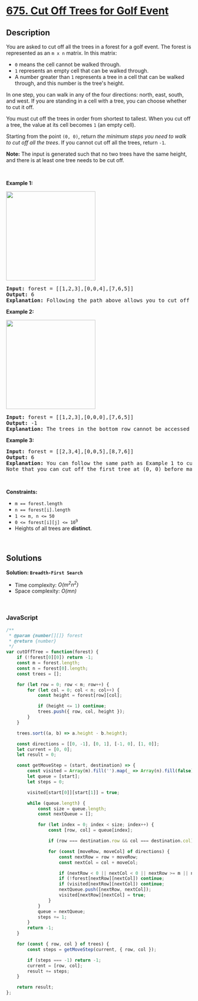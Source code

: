 # [675. Cut Off Trees for Golf Event](https://leetcode.com/problems/cut-off-trees-for-golf-event)

## Description

<div class="elfjS" data-track-load="description_content"><p>You are asked to cut off all the trees in a forest for a golf event. The forest is represented as an <code>m x n</code> matrix. In this matrix:</p>

<ul>
	<li><code>0</code> means the cell cannot be walked through.</li>
	<li><code>1</code> represents an empty cell that can be walked through.</li>
	<li>A number greater than <code>1</code> represents a tree in a cell that can be walked through, and this number is the tree's height.</li>
</ul>

<p>In one step, you can walk in any of the four directions: north, east, south, and west. If you are standing in a cell with a tree, you can choose whether to cut it off.</p>

<p>You must cut off the trees in order from shortest to tallest. When you cut off a tree, the value at its cell becomes <code>1</code> (an empty cell).</p>

<p>Starting from the point <code>(0, 0)</code>, return <em>the minimum steps you need to walk to cut off all the trees</em>. If you cannot cut off all the trees, return <code>-1</code>.</p>

<p><strong>Note:</strong> The input is generated such that no two trees have the same height, and there is at least one tree needs to be cut off.</p>

<p>&nbsp;</p>
<p><strong class="example">Example 1:</strong></p>
<img alt="" src="https://assets.leetcode.com/uploads/2020/11/26/trees1.jpg" style="width: 242px; height: 242px;">
<pre><strong>Input:</strong> forest = [[1,2,3],[0,0,4],[7,6,5]]
<strong>Output:</strong> 6
<strong>Explanation:</strong> Following the path above allows you to cut off the trees from shortest to tallest in 6 steps.
</pre>

<p><strong class="example">Example 2:</strong></p>
<img alt="" src="https://assets.leetcode.com/uploads/2020/11/26/trees2.jpg" style="width: 242px; height: 242px;">
<pre><strong>Input:</strong> forest = [[1,2,3],[0,0,0],[7,6,5]]
<strong>Output:</strong> -1
<strong>Explanation:</strong> The trees in the bottom row cannot be accessed as the middle row is blocked.
</pre>

<p><strong class="example">Example 3:</strong></p>

<pre><strong>Input:</strong> forest = [[2,3,4],[0,0,5],[8,7,6]]
<strong>Output:</strong> 6
<b>Explanation:</b> You can follow the same path as Example 1 to cut off all the trees.
Note that you can cut off the first tree at (0, 0) before making any steps.
</pre>

<p>&nbsp;</p>
<p><strong>Constraints:</strong></p>

<ul>
	<li><code>m == forest.length</code></li>
	<li><code>n == forest[i].length</code></li>
	<li><code>1 &lt;= m, n &lt;= 50</code></li>
	<li><code>0 &lt;= forest[i][j] &lt;= 10<sup>9</sup></code></li>
	<li>Heights of all trees are <strong>distinct</strong>.</li>
</ul>
</div>

<p>&nbsp;</p>

## Solutions

**Solution: `Breadth-First Search`**
- Time complexity: <em>O(m<sup>2</sup>n<sup>2</sup>)</em>
- Space complexity: <em>O(mn)</em>

<p>&nbsp;</p>

### **JavaScript**

```js
/**
 * @param {number[][]} forest
 * @return {number}
 */
var cutOffTree = function(forest) {
    if (!forest[0][0]) return -1;
    const m = forest.length;
    const n = forest[0].length;
    const trees = [];

    for (let row = 0; row < m; row++) {
        for (let col = 0; col < n; col++) {
            const height = forest[row][col];

            if (height <= 1) continue;
            trees.push({ row, col, height });
        }
    }

    trees.sort((a, b) => a.height - b.height);

    const directions = [[0, -1], [0, 1], [-1, 0], [1, 0]];
    let current = [0, 0];
    let result = 0;

    const getMoveStep = (start, destination) => {
        const visited = Array(m).fill('').map(_ => Array(n).fill(false));
        let queue = [start];
        let steps = 0;

        visited[start[0]][start[1]] = true;

        while (queue.length) {
            const size = queue.length;
            const nextQueue = [];

            for (let index = 0; index < size; index++) {
                const [row, col] = queue[index];

                if (row === destination.row && col === destination.col) return steps;

                for (const [moveRow, moveCol] of directions) {
                    const nextRow = row + moveRow;
                    const nextCol = col + moveCol;

                    if (nextRow < 0 || nextCol < 0 || nextRow >= m || nextCol >= n) continue;
                    if (!forest[nextRow][nextCol]) continue;
                    if (visited[nextRow][nextCol]) continue;
                    nextQueue.push([nextRow, nextCol]);
                    visited[nextRow][nextCol] = true;
                }
            }
            queue = nextQueue;
            steps += 1;
        }
        return -1;
    }

    for (const { row, col } of trees) {
        const steps = getMoveStep(current, { row, col });

        if (steps === -1) return -1;
        current = [row, col];
        result += steps;
    }

    return result;
};
```
